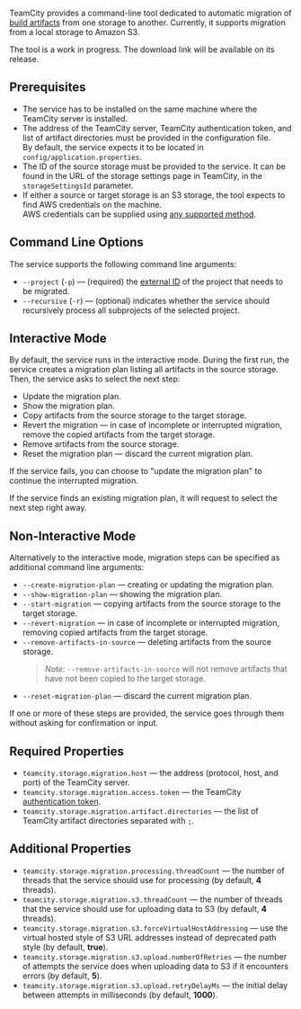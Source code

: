 [//]: # (title: Artifacts Migration Tool)
[//]: # (auxiliary-id: Artifacts Migration Tool)

TeamCity provides a command-line tool dedicated to automatic migration of [build artifacts](build-artifact.md) from one storage to another. Currently, it supports migration from a local storage to Amazon S3.

The tool is a work in progress. The download link will be available on its release.

## Prerequisites

* The service has to be installed on the same machine where the TeamCity server is installed.
* The address of the TeamCity server, TeamCity authentication token, and list of artifact directories must be provided in the configuration file.  
  By default, the service expects it to be located in `config/application.properties`.
* The ID of the source storage must be provided to the service. It can be found in the URL of the storage settings page in TeamCity, in the `storageSettingsId` parameter.
* If either a source or target storage is an S3 storage, the tool expects to find AWS credentials on the machine.  
  AWS credentials can be supplied using [any supported method](https://docs.aws.amazon.com/sdk-for-java/v1/developer-guide/setup-credentials.html).

## Command Line Options

The service supports the following command line arguments:
* `--project` (`-p`) — (required) the [external ID](https://www.jetbrains.com/help/teamcity/identifier.html#External+IDs) of the project that needs to be migrated.
* `--recursive` (`-r`) — (optional) indicates whether the service should recursively process all subprojects of the selected project.

## Interactive Mode

By default, the service runs in the interactive mode. During the first run, the service creates a migration plan listing all artifacts in the source storage. Then, the service asks to select the next step:
* Update the migration plan.
* Show the migration plan.
* Copy artifacts from the source storage to the target storage.
* Revert the migration — in case of incomplete or interrupted migration, remove the copied artifacts from the target storage.
* Remove artifacts from the source storage.
* Reset the migration plan — discard the current migration plan.

If the service fails, you can choose to "update the migration plan" to continue the interrupted migration.

If the service finds an existing migration plan, it will request to select the next step right away.

## Non-Interactive Mode

Alternatively to the interactive mode, migration steps can be specified as additional command line arguments:
* `--create-migration-plan` — creating or updating the migration plan.
* `--show-migration-plan` — showing the migration plan.
* `--start-migration` — copying artifacts from the source storage to the target storage.
* `--revert-migration` — in case of incomplete or interrupted migration, removing copied artifacts from the target storage.
* `--remove-artifacts-in-source` — deleting artifacts from the source storage.
  >*Note:* `--remove-artifacts-in-source` will not remove artifacts that have not been copied to the target storage.
* `--reset-migration-plan` — discard the current migration plan.

If one or more of these steps are provided, the service goes through them without asking for confirmation or input.

## Required Properties

* `teamcity.storage.migration.host` — the address (protocol, host, and port) of the TeamCity server.
* `teamcity.storage.migration.access.token` — the TeamCity [authentication token](https://www.jetbrains.com/help/teamcity/configuring-your-user-profile.html#Managing+Access+Tokens).
* `teamcity.storage.migration.artifact.directories` — the list of TeamCity artifact directories separated with `;`.

## Additional Properties

* `teamcity.storage.migration.processing.threadCount` — the number of threads that the service should use for processing (by default, **4** threads).
* `teamcity.storage.migration.s3.threadCount` — the number of threads that the service should use for uploading data to S3 (by default, **4** threads).
* `teamcity.storage.migration.s3.forceVirtualHostAddressing` — use the virtual hosted style of S3 URL addresses instead of deprecated path style (by default, **true**).
* `teamcity.storage.migration.s3.upload.numberOfRetries` — the number of attempts the service does when uploading data to S3 if it encounters errors (by default, **5**).
* `teamcity.storage.migration.s3.upload.retryDelayMs` — the initial delay between attempts in milliseconds (by default, **1000**).
